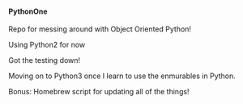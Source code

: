 #### PythonOne

Repo for messing around with Object Oriented Python!

Using Python2 for now

Got the testing down! 

Moving on to Python3 once I learn to use the enmurables in Python.

Bonus: Homebrew script for updating all of the things!
